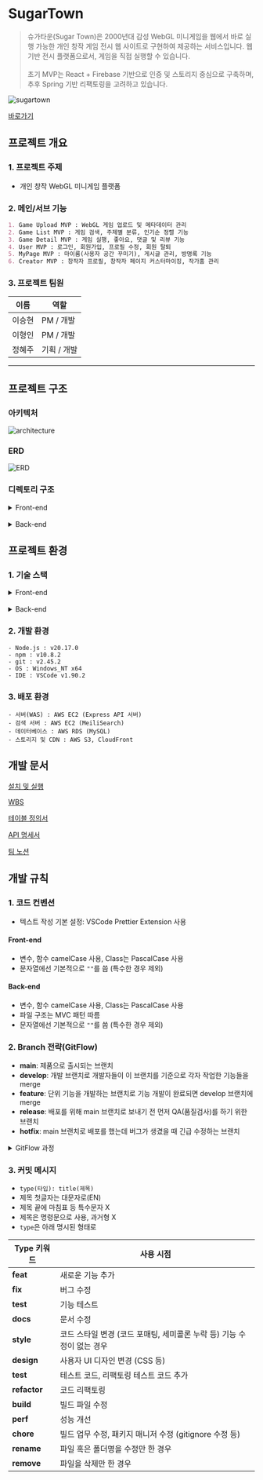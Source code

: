 # SugarTown
> 슈가타운(Sugar Town)은 2000년대 감성 WebGL 미니게임을 웹에서 바로 실행 가능한 개인 창작 게임 전시 웹 사이트로 구현하여 제공하는 서비스입니다. 웹 기반 전시 플랫폼으로서, 게임을 직접 실행할 수 있습니다.
<br> <br>
초기 MVP는 React + Firebase 기반으로 인증 및 스토리지 중심으로 구축하며, 추후 Spring 기반 리팩토링을 고려하고 있습니다.

![sugartown](/frontend/public/images/Banner.png)

[바로가기](https://sugartown.com)

## 프로젝트 개요

### 1. 프로젝트 주제

- 개인 창작 WebGL 미니게임 플랫폼

### 2. 메인/서브 기능

```markdown
1. Game Upload MVP : WebGL 게임 업로드 및 메타데이터 관리
2. Game List MVP : 게임 검색, 주제별 분류, 인기순 정렬 기능
3. Game Detail MVP : 게임 실행, 좋아요, 댓글 및 리뷰 기능
4. User MVP : 로그인, 회원가입, 프로필 수정, 회원 탈퇴
5. MyPage MVP : 마이룸(사용자 공간 꾸미기), 게시글 관리, 방명록 기능
6. Creator MVP : 창작자 프로필, 창작자 페이지 커스터마이징, 작가홈 관리
```

### 3. 프로젝트 팀원

| 이름   |   역할   |
| ------ | ------ |
| 이승현 | PM / 개발 |
| 이형인 | PM / 개발 |
| 정혜주 | 기획 / 개발 |

---

## 프로젝트 구조

### 아키텍처

![architecture](./docs/aws.png)

### ERD

![ERD](./docs/erd.png)

### 디렉토리 구조

<details>
<summary>Front-end</summary>

```
frontend/                                 # 프론트엔드 관련 파일들
├── node_modules/                         # 프로젝트 종속성 모듈
├── public/                               # 정적 파일들
│   ├── images/                           # 이미지 파일들
│   ├── favicon.ico                       # 파비콘 파일
│   └── index.html                        # 메인 HTML 파일
├── src/                                  # 소스 코드
│   ├── assets/                           # 정적 자산 파일들
│   │   ├── fonts/                        # 폰트 파일들
│   │   └── icons/                        # 아이콘 파일들
│   ├── components/                       # 재사용 가능한 UI 컴포넌트(위젯)
│   │   ├── common/                       # 공통 UI(버튼, 모달, 로딩 스피너 등)
│   │   │   ├── Button.tsx                # 범용 버튼 컴포넌트
│   │   │   ├── Modal.tsx                 # 범용 모달 컴포넌트
│   │   │   ├── LoadingSpinner.tsx        # 로딩 스피너 컴포넌트
│   │   │   └── ...                      # 기타 공통 컴포넌트
│   │   ├── layout/                       # 레이아웃 컴포넌트(Header, Footer)
│   │   │   ├── Header.tsx                # 헤더 컴포넌트
│   │   │   └── Footer.tsx                # 푸터 컴포넌트
│   │   ├── auth/                         # 인증 관련 컴포넌트
│   │   │   ├── LoginModal.tsx            # 로그인 모달 컴포넌트
│   │   │   └── SignupForm.tsx            # 회원가입 폼 컴포넌트
│   │   ├── game/                         # 게임 관련 UI 컴포넌트
│   │   │   ├── GameCard.tsx              # 게임 카드 컴포넌트
│   │   │   ├── GameList.tsx              # 게임 목록 렌더링 컴포넌트
│   │   │   ├── GameSearchBar.tsx         # 게임 검색 바 컴포넌트
│   │   │   ├── GameFilterBar.tsx         # 주제(카테고리)/정렬 필터 바 컴포넌트
│   │   │   ├── GameSortSelector.tsx      # 인기순 등 정렬 선택 컴포넌트
│   │   │   ├── GameLikeButton.tsx        # 게임 상세 내 좋아요 버튼 컴포넌트
│   │   │   ├── GamePlayer.tsx            # 게임 실행(iframe/WebGL) 컴포넌트
│   │   │   └── GameUploadForm.tsx        # 게임 업로드 폼 컴포넌트
│   │   ├── review/                       # 댓글/리뷰 UI 컴포넌트 (게임 상세 포함)
│   │   │   ├── ReviewList.tsx            # 댓글 목록 컴포넌트
│   │   │   ├── ReviewForm.tsx            # 댓글 작성 폼 컴포넌트
│   │   │   └── ReviewItem.tsx            # 개별 댓글 아이템 컴포넌트
│   │   ├── mypage/                       # 마이페이지 관련 컴포넌트
│   │   │   ├── MyProfile.tsx             # 사용자 프로필 컴포넌트
│   │   │   ├── MyNavigation.tsx          # 마이페이지 내 네비게이션 탭/메뉴 컴포넌트
│   │   │   ├── creator/                  # 창작자 관련 컴포넌트 하위 폴더
│   │   │   │   ├── CreatorProfile.tsx    # 창작자 프로필/소개 컴포넌트
│   │   │   │   ├── CreatorGames.tsx      # 창작자 게임 목록 컴포넌트
│   │   │   │   ├── CreatorPostList.tsx   # 창작자 게시글(공지사항 등) 목록 컴포넌트
│   │   │   │   ├── CreatorPostDetail.tsx # 창작자 게시글 상세 페이지 컴포넌트
│   │   │   │   └── CreatorPostEditor.tsx # 창작자 게시글 작성/수정 페이지 컴포넌트
│   │   │   ├── post/                     # 게시글 관련 컴포넌트 하위 폴더
│   │   │   │   ├── PostList.tsx          # 게시글 목록 컴포넌트
│   │   │   │   ├── PostDetail.tsx        # 게시글 상세 페이지 컴포넌트
│   │   │   │   └── PostEditor.tsx        # 게시글 작성/수정 페이지 컴포넌트
│   │   │   ├── guestbook/                # 방명록 관련 컴포넌트 하위 폴더
│   │   │   │   ├── GuestbookList.tsx     # 방명록 리스트 컴포넌트
│   │   │   │   ├── GuestbookForm.tsx     # 방명록 작성 폼 컴포넌트
│   │   │   │   └── GuestbookItem.tsx     # 방명록 카드 아이템 컴포넌트
│   │   │   └── myroom/                   # 마이룸 관련 컴포넌트 하위 폴더
│   │   │       ├── MyRoomView.tsx        # 마이룸 메인 뷰 컴포넌트
│   │   │       ├── MyRoomEditor.tsx      # 마이룸(꾸미기 등) 에디터 컴포넌트
│   │   │       └── MyRoomItem.tsx        # 마이룸 아이템/소품 컴포넌트 예시
│   │   └── error/                        # 에러 처리 관련 컴포넌트
│   │       └── ErrorBoundary.tsx         # 에러 경계 컴포넌트
│   ├── config/                           # 설정 파일들 폴더
│   │   ├── firebaseConfig.ts             # Firebase 설정 파일
│   │   ├── routes.tsx                    # 라우트 정의 파일
│   │   ├── appConstants.ts               # 전역 상수 정의 파일
│   │   └── theme.ts                      # 테마 및 디자인 시스템 설정 파일
│   ├── query/                            # TanStack Query 관련(fetch/mutation) 파일 모음
│   │   ├── gameQuery.ts                  # 게임 목록, 상세, 검색, 정렬, 좋아요 관련 쿼리
│   │   ├── reviewQuery.ts                # 댓글/리뷰 관련 쿼리
│   │   ├── userQuery.ts                  # 유저 및 창작자 정보 관련 쿼리
│   │   ├── postQuery.ts                  # 게시글 관련 쿼리
│   │   ├── myroomQuery.ts                # 마이룸 관련 쿼리
│   │   ├── guestbookQuery.ts             # 방명록 관련 쿼리
│   │   └── queryClient.ts                # QueryClient 인스턴스 및 설정 (Provider 포함)
│   ├── stores/                           # zustand 상태관리 store(전역 UI 상태 등)
│   │   ├── authStore.ts                  # 인증 및 유저 상태 관리 store
│   │   ├── gameStore.ts                  # 게임 목록/상세 UI 상태 store
│   │   ├── creatorStore.ts               # 창작자 및 커스터마이징 상태 store
│   │   ├── postStore.ts                  # 게시글 상태 관리 store
│   │   ├── myroomStore.ts                # 마이룸 상태관리 store
│   │   └── guestbookStore.ts             # 방명록 상태관리 store
│   ├── hooks/                            # 커스텀 훅 모음
│   │   ├── useAuth.ts                    # 인증 관련 훅
│   │   ├── useGame.ts                    # 게임 관련 훅
│   │   ├── useGameSearch.ts              # 게임 검색/필터 훅
│   │   ├── useLikeGame.ts                # 좋아요 토글 훅 (TanStack Query mutation 래핑)
│   │   ├── useCreator.ts                 # 창작자 관련 훅
│   │   ├── usePost.ts                    # 게시글 훅
│   │   ├── useMyroom.ts                  # 마이룸 훅
│   │   └── useGuestbook.ts               # 방명록 훅
│   ├── pages/                           # 페이지 컴포넌트들(라우트 단위)
│   │   ├── Home.tsx                      # 홈(메인) 페이지
│   │   ├── GameListPage.tsx              # 게임 목록 페이지 (검색, 필터, 정렬 포함)
│   │   ├── GameDetailPage.tsx            # 게임 상세 페이지 (좋아요, 댓글 포함)
│   │   ├── GameUploadPage.tsx            # 게임 업로드 페이지
│   │   ├── MyPage/                       # 마이페이지 및 하위 라우트 폴더
│   │   │   ├── index.tsx                 # 마이페이지 메인(내 활동 및 프로필)
│   │   │   ├── CreatorHomePage.tsx       # 작가홈 페이지
│   │   │   ├── PostPage.tsx              # 게시글 페이지(나의 게시글)
│   │   │   ├── GuestbookPage.tsx         # 방명록 페이지
│   │   │   └── MyRoomPage.tsx             # 마이룸 페이지 (다이어리 → 마이룸 반영)
│   │   ├── LoginPage.tsx                 # 로그인 및 회원가입 페이지
│   │   └── NotFoundPage.tsx              # 404 Not Found 페이지
│   ├── service/                          # API 통신 및 서비스 모듈
│   │   ├── firebaseService.ts            # Firebase 관련 API 서비스
│   │   ├── gameService.ts                # 게임 관련 API 서비스
│   │   ├── reviewService.ts              # 리뷰/댓글 관련 API 서비스
│   │   └── userService.ts                # 유저 정보 관련 API 서비스
│   ├── styles/                          # 스타일 관련 파일들
│   │   ├── globals.css                   # 전역 스타일
│   │   └── tailwind.css                  # Tailwind CSS 설정 파일
│   ├── types/                           # 타입 정의 파일들
│   │   ├── game.ts                       # 게임 관련 타입 정의
│   │   ├── user.ts                       # 유저 및 창작자 타입 정의
│   │   ├── review.ts                     # 리뷰 및 댓글 타입 정의
│   │   ├── post.ts                       # 게시글 타입 정의
│   │   ├── myroom.ts                     # 마이룸 타입 정의
│   │   └── guestbook.ts                  # 방명록 타입 정의
│   ├── App.tsx                          # 앱 메인 컴포넌트
│   ├── App.css                          # 앱 전체 스타일 파일
│   ├── index.tsx                        # 앱 렌더링 진입점
│   └── index.css                        # 인덱스 페이지 스타일 파일
├── .env                                # 환경 변수 파일
├── package-lock.json                   # 패키지 버전 잠금 파일
├── package.json                        # 프로젝트 설정 및 종속성 정의 파일
├── tailwind.config.js                  # Tailwind CSS 설정 파일
└── tsconfig.json                       # TypeScript 설정 파일
```

</details>
<br>
<details>
<summary>Back-end</summary>

```
backend/                                  # 백엔드 관련 파일들
├── data/                                 # 데이터 구조 및 샘플 데이터
│   ├── firestore_sample.json             # Firestore 샘플 데이터 구조 안내 문서
│   ├── storage_sample.md                 # Storage 폴더 구조 및 가이드 문서
│   └── firestore_rules.md                # Firestore 컬렉션 및 보안 규칙 설계 문서
├── scripts/                              # 초기 설정 및 자동화 스크립트
│   ├── createTestUsers.js                # 테스트용 유저 생성 스크립트
│   ├── seedTestGames.js                  # 테스트용 게임 데이터 입력 스크립트
│   └── backupFirestore.js                # Firestore 데이터 백업 스크립트
├── functions/                            # Firebase Cloud Functions (서버리스 API 로직)
│   ├── src/
│   │   ├── auth/                         # 인증 관련 함수
│   │   │   ├── onUserCreate.ts           # 사용자 회원가입 트리거 함수
│   │   │   └── verifyToken.ts            # 토큰 검증 함수(커스텀 인증 등)
│   │   ├── game/                         # 게임 관련 API 함수
│   │   │   ├── uploadGame.ts             # 게임 업로드 처리 함수
│   │   │   ├── getGameList.ts            # 게임 목록 조회 함수
│   │   │   ├── getGameDetail.ts          # 게임 상세 조회 및 실행 함수
│   │   │   └── toggleLike.ts             # 게임 좋아요 토글 함수
│   │   ├── review/                       # 댓글 및 리뷰 관련 함수
│   │   │   ├── addReview.ts              # 댓글 작성 함수
│   │   │   ├── getReviews.ts             # 댓글 목록 조회 함수
│   │   │   └── deleteReview.ts           # 댓글 삭제 함수
│   │   ├── user/                         # 사용자 및 창작자 프로필 관련 함수
│   │   │   ├── getUserProfile.ts         # 사용자 프로필 조회/수정 함수
│   │   │   └── customizeCreatorPage.ts   # 창작자 페이지 커스터마이징 함수
│   │   ├── post/                         # 게시글 관리 함수
│   │   │   ├── createPost.ts             # 게시글 작성 함수
│   │   │   ├── getPostList.ts            # 게시글 목록 조회 함수
│   │   │   ├── getPostDetail.ts          # 게시글 상세 조회 함수
│   │   │   ├── updatePost.ts             # 게시글 수정 함수
│   │   │   └── deletePost.ts             # 게시글 삭제 함수
│   │   ├── guestbook/                    # 방명록 관련 함수
│   │   │   ├── addGuestbookEntry.ts      # 방명록 작성 함수
│   │   │   ├── getGuestbookEntries.ts    # 방명록 목록 조회 함수
│   │   │   └── deleteGuestbookEntry.ts   # 방명록 삭제 함수
│   │   ├── myroom/                       # 마이룸(사용자 공간 꾸미기) 관련 함수
│   │   │   ├── getMyRoomData.ts          # 마이룸 정보 조회 함수
│   │   │   ├── updateMyRoom.ts           # 마이룸 커스터마이징 업데이트 함수
│   │   │   └── addMyRoomItem.ts          # 마이룸 아이템 추가 함수
│   │   ├── utils/                        # 공통 유틸리티 함수 모음
│   │   │   ├── authUtils.ts              # 인증 및 권한 관련 유틸
│   │   │   ├── errorHandler.ts           # 에러 핸들링 유틸리티
│   │   │   └── validators.ts             # 입력값 검증 유틸리티
│   │   └── index.ts                      # Cloud Functions 엔트리포인트 (라우팅 관리)
│   ├── package.json                      # 함수별 의존성 및 스크립트 정의
│   └── tsconfig.json                     # 타입스크립트 컴파일러 설정
├── firestore.rules                       # Firestore 보안 규칙 정의 파일
├── storage.rules                         # Firebase Storage 보안 규칙 정의 파일
├── firebase.json                         # Firebase 프로젝트 설정 및 배포 구성
└── .env                                  # 환경 변수 파일
```

</details>

## 프로젝트 환경

### 1. 기술 스택

<details>
<summary>Front-end</summary>

- 프레임워크 및 라이브러리
  - `React` : 프론트엔드 UI 라이브러리
  - `Zustand` : 전역 상태 관리를 위한 경량 상태관리 라이브러리
  - `TanStack Query` : 서버 상태 및 비동기 데이터 관리
  - `Axios` : HTTP 요청 처리
  - `JWT Decode` : JWT 토큰 디코딩
- 스타일링
  - `Tailwind CSS` : 유틸리티 기반의 CSS 프레임워크
- 빌드 및 개발 도구
  - `npm` : 패키지 및 스크립트 관리
  - `TypeScript` : 타입 안정성, 코드 자동완성

</details>
<br>
<details>
<summary>Back-end</summary>

- 서버 및 클라우드
  - `firebase-functions` : Cloud Functions 실행 및 REST API
  - `firebase-admin` : Firestore, Storage, Auth 서버 SDK
  - `firebase` : 클라이언트 및 일부 서버 사용가능 SDK
- 인증 및 권한
  - `firebase-admin.auth` : 인증·권한 관리
- 데이터베이스 및 스토리지
  - `firebase-admin.firestore` : NoSQL 문서 DB
  - `firebase-admin.storage` : 파일 스토리지
- 유틸리티/개발 도구
  - `cors` : CORS 지원(필요 시)
  - `dotenv` : 환경 변수 로딩
  - `firebase-tools` : 배포 및 관리

</details>

### 2. 개발 환경

```
- Node.js : v20.17.0
- npm : v10.8.2
- git : v2.45.2
- OS : Windows_NT x64
- IDE : VSCode v1.90.2
```

### 3. 배포 환경

```
- 서버(WAS) : AWS EC2 (Express API 서버)
- 검색 서버 : AWS EC2 (MeiliSearch)
- 데이터베이스 : AWS RDS (MySQL)
- 스토리지 및 CDN : AWS S3, CloudFront
```

## 개발 문서

[설치 및 실행](/docs/setup.md)

[WBS](https://docs.google.com/spreadsheets/d/146z4zDaItYecm9I5W2r1dD-FEtuF9gWbjyTsLz0MkP4/edit?gid=962970998#gid=962970998)

[테이블 정의서](https://docs.google.com/spreadsheets/d/1abxsR-jKPNRI4qfe9dXE0NrXWX4AAo1sC5M0-JlBaVM/edit?gid=629411476#gid=629411476)

[API 명세서](http://43.203.213.200/api-docs/)

[팀 노션](https://www.notion.so/GSP-1b7b37123b4980dca743cda553569afc)

## 개발 규칙

### 1. 코드 컨벤션

- 텍스트 작성 기본 설정: VSCode Prettier Extension 사용

#### Front-end

- 변수, 함수 camelCase 사용, Class는 PascalCase 사용
- 문자열에선 기본적으로 `""`를 씀 (특수한 경우 제외)

#### Back-end

- 변수, 함수 camelCase 사용, Class는 PascalCase 사용
- 파일 구조는 MVC 패턴 따름
- 문자열에선 기본적으로 `""`를 씀 (특수한 경우 제외)

### 2. Branch 전략(GitFlow)

- **main**: 제품으로 출시되는 브랜치
- **develop**: 개발 브랜치로 개발자들이 이 브랜치를 기준으로 각자 작업한 기능들을 merge
- **feature**: 단위 기능을 개발하는 브랜치로 기능 개발이 완료되면 develop 브랜치에 merge
- **release**: 배포를 위해 main 브랜치로 보내기 전 먼저 QA(품질검사)를 하기 위한 브랜치
- **hotfix**: main 브랜치로 배포를 했는데 버그가 생겼을 때 긴급 수정하는 브랜치

<details>
<summary>GitFlow 과정</summary>

```
- master 브랜치에서 develop 브랜치를 분기합니다.
- 개발자들은 develop 브랜치에 자유롭게 커밋을 합니다.
- 기능 구현이 있는 경우 develop 브랜치에서 feature-* 브랜치를 분기합니다.
- 배포를 준비하기 위해 develop 브랜치에서 release-* 브랜치를 분기합니다.
- 테스트를 진행하면서 발생하는 버그 수정은 release-* 브랜치에 직접 반영합니다.
- 테스트가 완료되면 release 브랜치를 master와 develop에 merge합니다.
```

</details>

### 3. 커밋 메시지

- `type(타입): title(제목)`
- 제목 첫글자는 대문자로(EN)
- 제목 끝에 마침표 등 특수문자 X
- 제목은 명령문으로 사용, 과거형 X
- `type`은 아래 명시된 형태로

| Type 키워드  | 사용 시점                                                              |
| ------------ | ---------------------------------------------------------------------- |
| **feat**     | 새로운 기능 추가                                                       |
| **fix**      | 버그 수정                                                              |
| **test**     | 기능 테스트                                                            |
| **docs**     | 문서 수정                                                              |
| **style**    | 코드 스타일 변경 (코드 포매팅, 세미콜론 누락 등) 기능 수정이 없는 경우 |
| **design**   | 사용자 UI 디자인 변경 (CSS 등)                                         |
| **test**     | 테스트 코드, 리팩토링 테스트 코드 추가                                 |
| **refactor** | 코드 리팩토링                                                          |
| **build**    | 빌드 파일 수정                                                         |
| **perf**     | 성능 개선                                                              |
| **chore**    | 빌드 업무 수정, 패키지 매니저 수정 (gitignore 수정 등)                 |
| **rename**   | 파일 혹은 폴더명을 수정만 한 경우                                      |
| **remove**   | 파일을 삭제만 한 경우                                                  |
